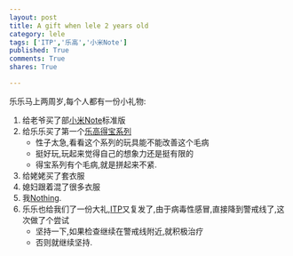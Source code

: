 ```yaml
---
layout: post
title: A gift when lele 2 years old
category: lele
tags: ['ITP','乐高','小米Note']
published: True
comments: True
shares: True

---
```


乐乐马上两周岁,每个人都有一份小礼物:

1. 给老爷买了部[小米Note][1]标准版
2. 给乐乐买了第一个[乐高得宝系列][2]
	- 性子太急,看看这个系列的玩具能不能改善这个毛病
	- 挺好玩,玩起来觉得自己的想象力还是挺有限的
	- 得宝系列有个毛病,就是拼起来不紧.
3. 给姥姥买了套衣服
4. 媳妇跟着混了很多衣服
5. 我[Nothing][4].
6. 乐乐也给我们了一份大礼,[ITP][3]又复发了,由于病毒性感冒,直接降到警戒线了,这次做了个尝试
	- 坚持一下,如果检查继续在警戒线附近,就积极治疗
	- 否则就继续坚持.


[1]:http://www.mi.com/minote/
[2]:http://item.jd.com/808495.html
[3]:https://zh.wikipedia.org/wiki/%E7%89%B9%E5%8F%91%E6%80%A7%E8%A1%80%E5%B0%8F%E6%9D%BF%E5%87%8F%E5%B0%91%E6%80%A7%E7%B4%AB%E7%99%9C
[4]:https://en.wikipedia.org/wiki/Nothing